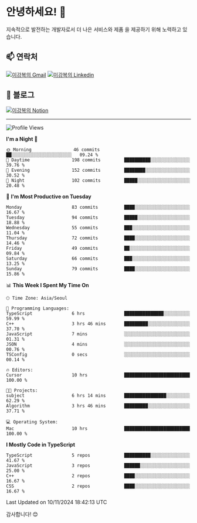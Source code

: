 # 안녕하세요! 👋

지속적으로 발전하는 개발자로서 더 나은 서비스와 제품
을 제공하기 위해 노력하고 있습니다.

## 📫 연락처
[![이강복의 Gmail](https://img.shields.io/badge/Gmail-D14836?style=for-the-badge&logo=gmail&logoColor=white)](mailto:pmmm114@gmail.com)
[![이강복의 Linkedin](https://img.shields.io/badge/LinkedIn-0077B5?style=for-the-badge&logo=linkedin&logoColor=white)](https://www.linkedin.com/in/lkb0297)

## 📝 블로그
[![이강복의 Notion](https://img.shields.io/badge/Notion-000000?style=for-the-badge&logo=notion&logoColor=white)](https://pmmm114.notion.site/)

---
<!--START_SECTION:waka-->
![Profile Views](http://img.shields.io/badge/Profile%20Views-144-blue)

**I'm a Night 🦉** 

```text
🌞 Morning                46 commits          ██░░░░░░░░░░░░░░░░░░░░░░░   09.24 % 
🌆 Daytime                198 commits         ██████████░░░░░░░░░░░░░░░   39.76 % 
🌃 Evening                152 commits         ████████░░░░░░░░░░░░░░░░░   30.52 % 
🌙 Night                  102 commits         █████░░░░░░░░░░░░░░░░░░░░   20.48 % 
```
📅 **I'm Most Productive on Tuesday** 

```text
Monday                   83 commits          ████░░░░░░░░░░░░░░░░░░░░░   16.67 % 
Tuesday                  94 commits          █████░░░░░░░░░░░░░░░░░░░░   18.88 % 
Wednesday                55 commits          ███░░░░░░░░░░░░░░░░░░░░░░   11.04 % 
Thursday                 72 commits          ████░░░░░░░░░░░░░░░░░░░░░   14.46 % 
Friday                   49 commits          ██░░░░░░░░░░░░░░░░░░░░░░░   09.84 % 
Saturday                 66 commits          ███░░░░░░░░░░░░░░░░░░░░░░   13.25 % 
Sunday                   79 commits          ████░░░░░░░░░░░░░░░░░░░░░   15.86 % 
```


📊 **This Week I Spent My Time On** 

```text
🕑︎ Time Zone: Asia/Seoul

💬 Programming Languages: 
TypeScript               6 hrs               ███████████████░░░░░░░░░░   59.99 % 
C++                      3 hrs 46 mins       █████████░░░░░░░░░░░░░░░░   37.70 % 
JavaScript               7 mins              ░░░░░░░░░░░░░░░░░░░░░░░░░   01.31 % 
JSON                     4 mins              ░░░░░░░░░░░░░░░░░░░░░░░░░   00.76 % 
TSConfig                 0 secs              ░░░░░░░░░░░░░░░░░░░░░░░░░   00.14 % 

🔥 Editors: 
Cursor                   10 hrs              █████████████████████████   100.00 % 

🐱‍💻 Projects: 
subject                  6 hrs 14 mins       ████████████████░░░░░░░░░   62.29 % 
Algorithm                3 hrs 46 mins       █████████░░░░░░░░░░░░░░░░   37.71 % 

💻 Operating System: 
Mac                      10 hrs              █████████████████████████   100.00 % 
```

**I Mostly Code in TypeScript** 

```text
TypeScript               5 repos             ██████████░░░░░░░░░░░░░░░   41.67 % 
JavaScript               3 repos             ██████░░░░░░░░░░░░░░░░░░░   25.00 % 
C++                      2 repos             ████░░░░░░░░░░░░░░░░░░░░░   16.67 % 
CSS                      2 repos             ████░░░░░░░░░░░░░░░░░░░░░   16.67 % 
```




 Last Updated on 10/11/2024 18:42:13 UTC
<!--END_SECTION:waka-->

감사합니다! 😊
